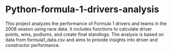 # Python-formula-1-drivers-analysis
This project analyzes the performance of Formula 1 drivers and teams in the 2008 season using race data. It includes functions to calculate driver points, wins, podiums, and create final standings. The analysis is based on data from formula1_data.csv and aims to provide insights into driver and constructor performance.
